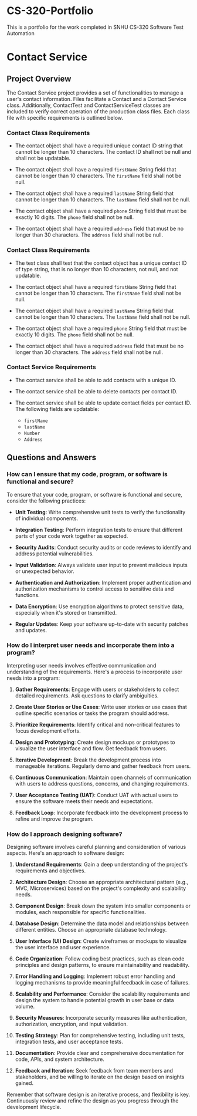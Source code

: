 # CS-320-Portfolio
This is a portfolio for the work completed in SNHU CS-320 Software Test Automation
# Contact Service

## Project Overview

The Contact Service project provides a set of functionalities to manage a user's contact information. Files facilitate a Contact and a Contact Service class. Additionally, ContactTest and ContactServiceTest classes are included to verify correct operation of the production class files. Each class file with specific requirements is outlined below.

### Contact Class Requirements

- The contact object shall have a required unique contact ID string that cannot be longer than 10 characters. The contact ID shall not be null and shall not be updatable.

- The contact object shall have a required `firstName` String field that cannot be longer than 10 characters. The `firstName` field shall not be null.

- The contact object shall have a required `lastName` String field that cannot be longer than 10 characters. The `lastName` field shall not be null.

- The contact object shall have a required `phone` String field that must be exactly 10 digits. The `phone` field shall not be null.

- The contact object shall have a required `address` field that must be no longer than 30 characters. The `address` field shall not be null.

### Contact Class Requirements

- The test class shall test that the contact object has a unique contact ID of type string, that is no longer than 10 characters, not null, and not updatable.

- The contact object shall have a required `firstName` String field that cannot be longer than 10 characters. The `firstName` field shall not be null.

- The contact object shall have a required `lastName` String field that cannot be longer than 10 characters. The `lastName` field shall not be null.

- The contact object shall have a required `phone` String field that must be exactly 10 digits. The `phone` field shall not be null.

- The contact object shall have a required `address` field that must be no longer than 30 characters. The `address` field shall not be null.


### Contact Service Requirements

- The contact service shall be able to add contacts with a unique ID.

- The contact service shall be able to delete contacts per contact ID.

- The contact service shall be able to update contact fields per contact ID. The following fields are updatable:
  - `firstName`
  - `lastName`
  - `Number`
  - `Address`

## Questions and Answers

### How can I ensure that my code, program, or software is functional and secure?

To ensure that your code, program, or software is functional and secure, consider the following practices:

- **Unit Testing**: Write comprehensive unit tests to verify the functionality of individual components.

- **Integration Testing**: Perform integration tests to ensure that different parts of your code work together as expected.

- **Security Audits**: Conduct security audits or code reviews to identify and address potential vulnerabilities.

- **Input Validation**: Always validate user input to prevent malicious inputs or unexpected behavior.

- **Authentication and Authorization**: Implement proper authentication and authorization mechanisms to control access to sensitive data and functions.

- **Data Encryption**: Use encryption algorithms to protect sensitive data, especially when it's stored or transmitted.

- **Regular Updates**: Keep your software up-to-date with security patches and updates.

### How do I interpret user needs and incorporate them into a program?

Interpreting user needs involves effective communication and understanding of the requirements. Here's a process to incorporate user needs into a program:

1. **Gather Requirements**: Engage with users or stakeholders to collect detailed requirements. Ask questions to clarify ambiguities.

2. **Create User Stories or Use Cases**: Write user stories or use cases that outline specific scenarios or tasks the program should address.

3. **Prioritize Requirements**: Identify critical and non-critical features to focus development efforts.

4. **Design and Prototyping**: Create design mockups or prototypes to visualize the user interface and flow. Get feedback from users.

5. **Iterative Development**: Break the development process into manageable iterations. Regularly demo and gather feedback from users.

6. **Continuous Communication**: Maintain open channels of communication with users to address questions, concerns, and changing requirements.

7. **User Acceptance Testing (UAT)**: Conduct UAT with actual users to ensure the software meets their needs and expectations.

8. **Feedback Loop**: Incorporate feedback into the development process to refine and improve the program.

### How do I approach designing software?

Designing software involves careful planning and consideration of various aspects. Here's an approach to software design:

1. **Understand Requirements**: Gain a deep understanding of the project's requirements and objectives.

2. **Architecture Design**: Choose an appropriate architectural pattern (e.g., MVC, Microservices) based on the project's complexity and scalability needs.

3. **Component Design**: Break down the system into smaller components or modules, each responsible for specific functionalities.

4. **Database Design**: Determine the data model and relationships between different entities. Choose an appropriate database technology.

5. **User Interface (UI) Design**: Create wireframes or mockups to visualize the user interface and user experience.

6. **Code Organization**: Follow coding best practices, such as clean code principles and design patterns, to ensure maintainability and readability.

7. **Error Handling and Logging**: Implement robust error handling and logging mechanisms to provide meaningful feedback in case of failures.

8. **Scalability and Performance**: Consider the scalability requirements and design the system to handle potential growth in user base or data volume.

9. **Security Measures**: Incorporate security measures like authentication, authorization, encryption, and input validation.

10. **Testing Strategy**: Plan for comprehensive testing, including unit tests, integration tests, and user acceptance tests.

11. **Documentation**: Provide clear and comprehensive documentation for code, APIs, and system architecture.

12. **Feedback and Iteration**: Seek feedback from team members and stakeholders, and be willing to iterate on the design based on insights gained.

Remember that software design is an iterative process, and flexibility is key. Continuously review and refine the design as you progress through the development lifecycle.
